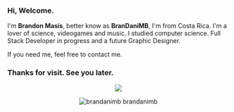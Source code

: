 ### Hi, Welcome.
I'm **Brandon Masís**, better know as **BranDaniMB**, I'm from Costa Rica. I'm a lover of science, videogames and music. I studied computer science. Full Stack Developer in progress and a future Graphic Designer.

If you need me, feel free to contact me.

### Thanks for visit. See you later.

<p align="center">
  <a href="https://skillicons.dev">
    <img src="https://skillicons.dev/icons?i=androidstudio,bootstrap,cs,css,bots,figma,firebase,git,github,html,idea,ai,java,js,kotlin,latex,lua,mysql,netlify,nextjs,nodejs,ps,php,py,react,sass,vscode&perline=9" />
  </a>
</p>
<p align="center" title="brandanimb">
  <img src="https://skillicons.dev/icons?i=discord" alt="brandanimb" />
  <span>brandanimb</span>
</p>




